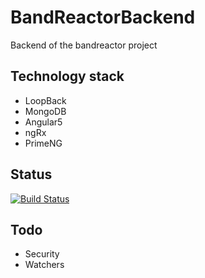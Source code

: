 # BandReactorBackend
Backend of the bandreactor project

## Technology stack
* LoopBack
* MongoDB
* Angular5
* ngRx
* PrimeNG

## Status
[![Build Status](https://travis-ci.org/michaelbenoit/bandreactor.svg?branch=master)](https://travis-ci.org/michaelbenoit/bandreactor)


## Todo
* Security
* Watchers